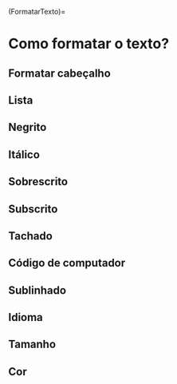 (FormatarTexto)=
# Como formatar o texto?

## Formatar cabeçalho

## Lista

## Negrito

## Itálico

## Sobrescrito

## Subscrito

## Tachado

## Código de computador

## Sublinhado

## Idioma

## Tamanho

## Cor
